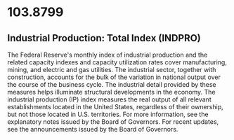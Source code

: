 #  103.8799

## Industrial Production: Total Index (INDPRO)

The Federal Reserve's monthly index of industrial production and the related capacity indexes and capacity utilization rates cover manufacturing, mining, and electric and gas utilities. The industrial sector, together with construction, accounts for the bulk of the variation in national output over the course of the business cycle. The industrial detail provided by these measures helps illuminate structural developments in the economy. The industrial production (IP) index measures the real output of all relevant establishments located in the United States, regardless of their ownership, but not those located in U.S. territories. For more information, see the explanatory notes issued by the Board of Governors. For recent updates, see the announcements issued by the Board of Governors.
